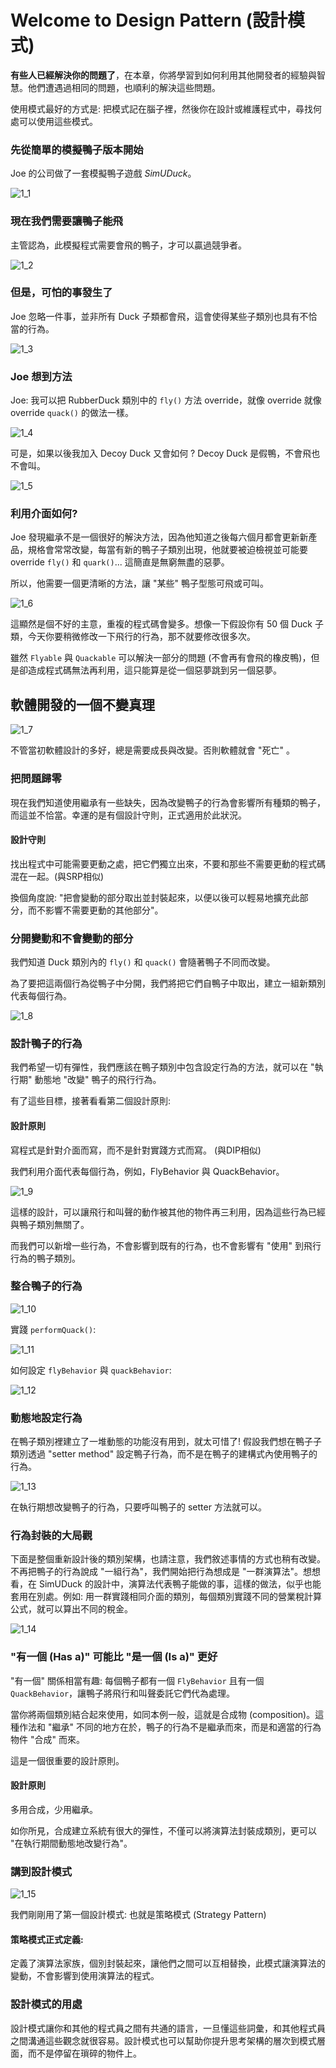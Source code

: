 # Welcome to Design Pattern (設計模式)
**有些人已經解決你的問題了**，在本章，你將學習到如何利用其他開發者的經驗與智慧。他們遭遇過相同的問題，也順利的解決這些問題。

使用模式最好的方式是: 把模式記在腦子裡，然後你在設計或維護程式中，尋找何處可以使用這些模式。

### 先從簡單的模擬鴨子版本開始
Joe 的公司做了一套模擬鴨子遊戲 *SimUDuck*。

![1_1](images/1_1.PNG)

### 現在我們需要讓鴨子能飛
主管認為，此模擬程式需要會飛的鴨子，才可以贏過競爭者。

![1_2](images/1_2.PNG)

### 但是，可怕的事發生了
Joe 忽略一件事，並非所有 Duck 子類都會飛，這會使得某些子類別也具有不恰當的行為。

![1_3](images/1_3.PNG)

### Joe 想到方法
Joe: 我可以把 RubberDuck 類別中的 `fly()` 方法 override，就像 override 就像 override `quack()` 的做法一樣。

![1_4](images/1_4.PNG)

可是，如果以後我加入 Decoy Duck 又會如何 ? Decoy Duck 是假鴨，不會飛也不會叫。

![1_5](images/1_5.PNG)

### 利用介面如何?
Joe 發現繼承不是一個很好的解決方法，因為他知道之後每六個月都會更新新產品，規格會常常改變，每當有新的鴨子子類別出現，他就要被迫檢視並可能要 override `fly()` 和 `quark()`... 這簡直是無窮無盡的惡夢。

所以，他需要一個更清晰的方法，讓 "某些" 鴨子型態可飛或可叫。

![1_6](images/1_6.PNG)

這顯然是個不好的主意，重複的程式碼會變多。想像一下假設你有 50 個 Duck 子類，今天你要稍微修改一下飛行的行為，那不就要修改很多次。

雖然 `Flyable` 與 `Quackable` 可以解決一部分的問題 (不會再有會飛的橡皮鴨)，但是卻造成程式碼無法再利用，這只能算是從一個惡夢跳到另一個惡夢。

## 軟體開發的一個不變真理

![1_7](images/1_7.PNG)

不管當初軟體設計的多好，總是需要成長與改變。否則軟體就會 "死亡" 。

### 把問題歸零
現在我們知道使用繼承有一些缺失，因為改變鴨子的行為會影響所有種類的鴨子，而這並不恰當。幸運的是有個設計守則，正式適用於此狀況。

#### 設計守則
找出程式中可能需要更動之處，把它們獨立出來，不要和那些不需要更動的程式碼混在一起。(與SRP相似)

換個角度說: "把會變動的部分取出並封裝起來，以便以後可以輕易地擴充此部分，而不影響不需要更動的其他部分"。

### 分開變動和不會變動的部分
我們知道 Duck 類別內的 `fly()` 和 `quack()` 會隨著鴨子不同而改變。

為了要把這兩個行為從鴨子中分開，我們將把它們自鴨子中取出，建立一組新類別代表每個行為。

![1_8](images/1_8.PNG)

### 設計鴨子的行為
我們希望一切有彈性，我們應該在鴨子類別中包含設定行為的方法，就可以在 "執行期" 動態地 "改變" 鴨子的飛行行為。

有了這些目標，接著看看第二個設計原則:

#### 設計原則
寫程式是針對介面而寫，而不是針對實踐方式而寫。 (與DIP相似)

我們利用介面代表每個行為，例如，FlyBehavior 與 QuackBehavior。

![1_9](images/1_9.PNG)

這樣的設計，可以讓飛行和叫聲的動作被其他的物件再三利用，因為這些行為已經與鴨子類別無關了。

而我們可以新增一些行為，不會影響到既有的行為，也不會影響有 "使用" 到飛行行為的鴨子類別。

### 整合鴨子的行為

![1_10](images/1_10.PNG)

實踐 `performQuack()`:

![1_11](images/1_11.PNG)

如何設定 `flyBehavior` 與 `quackBehavior`:

![1_12](images/1_12.PNG)

### 動態地設定行為
在鴨子類別裡建立了一堆動態的功能沒有用到，就太可惜了! 假設我們想在鴨子子類別透過 "setter method" 設定鴨子行為，而不是在鴨子的建構式內使用鴨子的行為。

![1_13](images/1_13.PNG)

在執行期想改變鴨子的行為，只要呼叫鴨子的 setter 方法就可以。

### 行為封裝的大局觀
下面是整個重新設計後的類別架構，也請注意，我們敘述事情的方式也稍有改變。不再把鴨子的行為說成 "一組行為"，我們開始把行為想成是 "一群演算法"。想想看，在 SimUDuck 的設計中，演算法代表鴨子能做的事，這樣的做法，似乎也能套用在別處。例如: 用一群實踐相同介面的類別，每個類別實踐不同的營業稅計算公式，就可以算出不同的稅金。

![1_14](images/1_14.PNG)

### "有一個 (Has a)" 可能比 "是一個 (Is a)" 更好
"有一個" 關係相當有趣: 每個鴨子都有一個 `FlyBehavior` 且有一個 `QuackBehavior`，讓鴨子將飛行和叫聲委託它們代為處理。

當你將兩個類別結合起來使用，如同本例一般，這就是合成物 (composition)。這種作法和 "繼承" 不同的地方在於，鴨子的行為不是繼承而來，而是和適當的行為物件 "合成" 而來。

這是一個很重要的設計原則。

#### 設計原則
多用合成，少用繼承。

如你所見，合成建立系統有很大的彈性，不僅可以將演算法封裝成類別，更可以 "在執行期間動態地改變行為"。

### 講到設計模式

![1_15](images/1_15.PNG)

我們剛剛用了第一個設計模式: 也就是策略模式 (Strategy Pattern)

#### 策略模式正式定義:
定義了演算法家族，個別封裝起來，讓他們之間可以互相替換，此模式讓演算法的變動，不會影響到使用演算法的程式。

### 設計模式的用處
設計模式讓你和其他的程式員之間有共通的語言，一旦懂這些詞彙，和其他程式員之間溝通這些觀念就很容易。設計模式也可以幫助你提升思考架構的層次到模式層面，而不是停留在瑣碎的物件上。